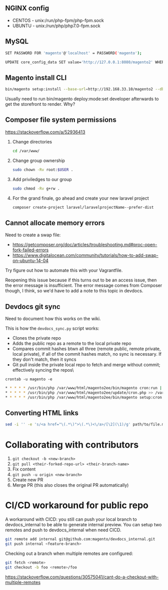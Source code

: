 ## NGINX config

- CENTOS - unix:/run/php-fpm/php-fpm.sock
- UBUNTU - unix:/run/php/php7.0-fpm.sock

## MySQL

```bash
SET PASSWORD FOR 'magento'@'localhost' = PASSWORD('magento');
```

```bash
UPDATE core_config_data SET value='http://127.0.0.1:8080/magento2' WHERE path='web/unsecure/base_url';
```

## Magento install CLI

```bash
bin/magento setup:install --base-url=http://192.168.33.10/magento2 --db-host=localhost --db-name=magento --db-user=magento --backend-frontname=admin --db-password=magento --admin-firstname=admin --admin-lastname=admin --admin-email=admin@admin.com --admin-user=admin --admin-password=admin123 --language=en_US --currency=USD --timezone=America/Chicago --use-rewrites=1
```

Usually need to run bin/magento deploy:mode:set developer afterwards to get the storefront to render. Why?

## Composer file system permissions

https://stackoverflow.com/a/52936413

1. Change directories

   ```bash
   cd /var/www/
   ```

1. Change group ownership

   ```bash
   sudo chown -Rv root:$USER .
   ```

1. Add priviledges to our group

   ```bash
   sudo chmod -Rv g+rw .
   ```

1. For the grand finale, go ahead and create your new laravel project

   ```bash
   composer create-project laravel/laravelprojectName--prefer-dist
   ```

## Cannot allocate memory errors

Need to create a swap file:

- https://getcomposer.org/doc/articles/troubleshooting.md#proc-open-fork-failed-errors
- https://www.digitalocean.com/community/tutorials/how-to-add-swap-on-ubuntu-14-04

Try figure out how to automate this with your Vagrantfile.

Reopening this issue because if this turns out to be an access issue, then the error message is insufficient. The error message comes from Composer though, I think, so we'd have to add a note to this topic in devdocs.

## Devdocs git sync

Need to document how this works on the wiki.

This is how the `devdocs_sync.py` script works:

- Clones the private repo
- Adds the public repo as a remote to the local private repo
- Compares commit hashes btwn all three (remote public, remote private, local private), if all of the commit hashes match, no sync is necessary. If they don't match, then it syncs
- Git pull inside the private local repo to fetch and merge without commit; effectively syncing the repos\

`crontab -u magento -e`

```bash
* * * * * /usr/bin/php /var/www/html/magento2ee/bin/magento cron:run | grep -v "Ran jobs by schedule" >> /var/www/html/magento2ee/var/log/magento.cron.log
* * * * * /usr/bin/php /var/www/html/magento2ee/update/cron.php >> /var/www/html/magento2ee/var/log/update.cron.log
* * * * * /usr/bin/php /var/www/html/magento2ee/bin/magento setup:cron:run >> /var/www/html/magento2ee/var/log/setup.cron.log
```

## Converting HTML links

```bash
sed -i '' -e 's/<a href="\(.*\)">\(.*\)<\/a>/[\2](\1)/g' path/to/file.md
```

# Collaborating with contributors

1. `git checkout -b <new-branch>`
1. `git pull <their-forked-repo-url> <their-branch-name>`
1. Fix content
1. `git push -u origin <new-branch>`
1. Create new PR
1. Merge PR (this also closes the original PR automatically)

# CI/CD workaround for public repo

A workaround with CICD: you still can push your local branch to devdocs_internal to be able to generate internal preview.
You can setup two remotes and push to devdocs_internal when need CICD.

```bash
git remote add internal git@github.com:magento/devdocs_internal.git
git push internal <feature-branch>
```

Checking out a branch when multiple remotes are configured:

```bash
git fetch <remote>
git checkout -b foo <remote>/foo
```

https://stackoverflow.com/questions/30575041/cant-do-a-checkout-with-multiple-remotes

